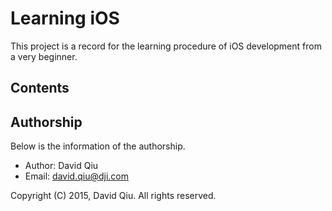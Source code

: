 # Learning iOS

This project is a record for the learning procedure of iOS development from a very beginner.


## Contents


## Authorship

Below is the information of the authorship.

* Author: David Qiu
* Email: david.qiu@dji.com

Copyright (C) 2015, David Qiu. All rights reserved.


